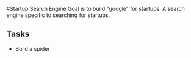 #Startup Search Engine
Goal is to build "google" for startups. A search engine specific to searching for startups.

## Tasks
- Build a spider
